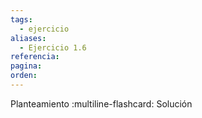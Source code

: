 ```yaml
---
tags:
  - ejercicio
aliases:
  - Ejercicio 1.6
referencia: 
pagina: 
orden:
---
```

Planteamiento
:multiline-flashcard:
Solución
